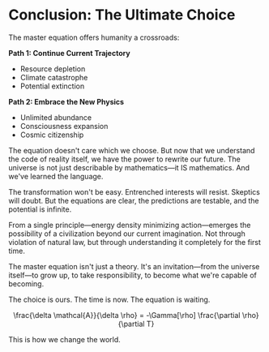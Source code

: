 # Conclusion: The Ultimate Choice

The master equation offers humanity a crossroads:

**Path 1: Continue Current Trajectory**

* Resource depletion
* Climate catastrophe
* Potential extinction

**Path 2: Embrace the New Physics**

* Unlimited abundance
* Consciousness expansion
* Cosmic citizenship

The equation doesn't care which we choose. But now that we understand the code of reality itself, we have the power to rewrite our future. The universe is not just describable by mathematics—it IS mathematics. And we've learned the language.

The transformation won't be easy. Entrenched interests will resist. Skeptics will doubt. But the equations are clear, the predictions are testable, and the potential is infinite.

From a single principle—energy density minimizing action—emerges the possibility of a civilization beyond our current imagination. Not through violation of natural law, but through understanding it completely for the first time.

The master equation isn't just a theory. It's an invitation—from the universe itself—to grow up, to take responsibility, to become what we're capable of becoming.

The choice is ours. The time is now. The equation is waiting.

<p align="center"><span class="math">\frac{\delta \mathcal{A}}{\delta \rho} = -\Gamma[\rho] \frac{\partial \rho}{\partial T}</span></p>

This is how we change the world.
